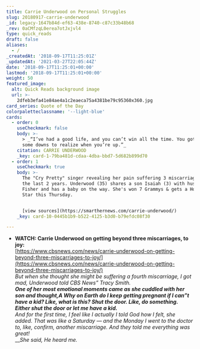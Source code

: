 ```yaml
---
title: Carrie Underwood on Personal Struggles
slug: 20180917-carrie-underwood
_id: legacy-1647b84d-ef63-438e-8740-c87c33b48b68
_rev: 0aCMfzqL0erea7otJxjvl4
type: quick_reads
draft: false
aliases:
  - /
_createdAt: '2018-09-17T11:25:01Z'
_updatedAt: '2021-03-27T22:05:44Z'
date: '2018-09-17T11:25:01+00:00'
lastmod: '2018-09-17T11:25:01+00:00'
weight: 50
featured_image:
  alt: Quick Reads background image
  url: >-
    2dfeb3efa41e84ae4a1c2eaeca75a4381be79c95360x360.jpg
card_series: Quote of the Day
colorpaletteclassname: '--light-blue'
cards:
  - order: 0
    useCheckmark: false
    body: >-
      > _“I’ve had a good life, and you can’t win all the time. You gotta have
      some downs to realize when you’re up.”_
    citation: CARRIE UNDERWOOD
    _key: card-1-79ba481d-cdaa-4dba-bbd7-5d682b899d70
  - order: 1
    useCheckmark: true
    body: >-
      The "Cry Pretty" singer revealing her pain suffering 3 miscarriages over
      the last 2 years. Underwood (35) shares a son Isaiah (3) with husband Mike
      Fisher and has a baby on the way. She's won 7 Grammys & gets a Hollywood
      Star this Thursday.


      [view sources](https://smarthernews.com/carrie-underwood/)
    _key: card-10-0445b1b9-b522-4125-b3d0-b79efdc08f30

---
```

* **WATCH: Carrie Underwood on getting beyond three miscarriages, to joy:**  
[https://www.cbsnews.com/news/carrie-underwood-on-getting-beyond-three-miscarriages-to-joy/](https://www.cbsnews.com/news/carrie-underwood-on-getting-beyond-three-miscarriages-to-joy/)  
_But when she thought she might be suffering a fourth miscarriage, I got mad, Underwood told CBS News” Tracy Smith._  
**_One of her most emotional moments came as she cuddled with her son and thought,A Why on Earth do I keep getting pregnant if I can”t have a kid? Like, what is this? Shut the door. Like, do something. Either shut the door or let me have a kid._**  
_And for the first time, I feel like I actually I told God how I felt, she added. That was like a Saturday — and the Monday I went to the doctor to, like, confirm, another miscarriage. And they told me everything was great!_  
___She said, He heard me._